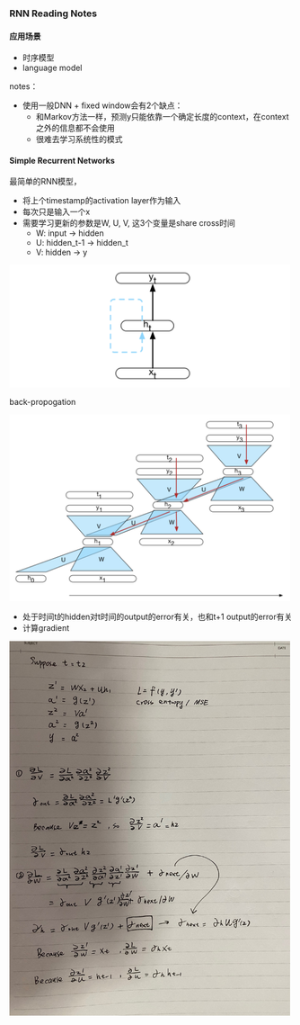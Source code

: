 ### RNN Reading Notes

#### 应用场景
- 时序模型
- language model

notes：
- 使用一般DNN + fixed window会有2个缺点：
  - 和Markov方法一样，预测y只能依靠一个确定长度的context，在context之外的信息都不会使用
  - 很难去学习系统性的模式

#### Simple Recurrent Networks

最简单的RNN模型，
- 将上个timestamp的activation layer作为输入
- 每次只是输入一个x
- 需要学习更新的参数是W, U, V, 这3个变量是share cross时间
  - W: input -> hidden
  - U: hidden_t-1 -> hidden_t
  - V: hidden -> y

<img src="/images/ss-01.png" width="500">

back-propogation

<img src="/images/ss-02.png" width="500">

- 处于时间t的hidden对t时间的output的error有关，也和t+1 output的error有关
- 计算gradient

<img src="/images/ss-03.jpg" width="500">
